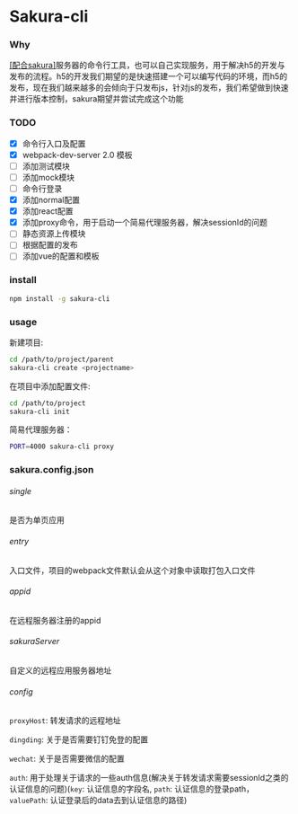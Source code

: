 # Sakura-cli

### Why

[[配合sakura]](之后会有连接)服务器的命令行工具，也可以自己实现服务，用于解决h5的开发与发布的流程。h5的开发我们期望的是快速搭建一个可以编写代码的环境，而h5的发布，现在我们越来越多的会倾向于只发布js，针对js的发布，我们希望做到快速并进行版本控制，sakura期望并尝试完成这个功能


### TODO

- [x] 命令行入口及配置
- [x] webpack-dev-server 2.0 模板
- [ ] 添加测试模块
- [ ] 添加mock模块
- [ ] 命令行登录
- [x] 添加normal配置
- [x] 添加react配置
- [x] 添加proxy命令，用于启动一个简易代理服务器，解决sessionId的问题
- [ ] 静态资源上传模块
- [ ] 根据配置的发布
- [ ] 添加vue的配置和模板

### install

```bash
npm install -g sakura-cli
```

### usage

新建项目:

```bash
cd /path/to/project/parent
sakura-cli create <projectname>
```

在项目中添加配置文件:

```bash
cd /path/to/project
sakura-cli init
```

简易代理服务器：

```bash
PORT=4000 sakura-cli proxy
```

### sakura.config.json

###### single

是否为单页应用

###### entry

入口文件，项目的webpack文件默认会从这个对象中读取打包入口文件

###### appid

在远程服务器注册的appid

###### sakuraServer

自定义的远程应用服务器地址

###### config

`proxyHost`: 转发请求的远程地址

`dingding`: 关于是否需要钉钉免登的配置

`wechat`: 关于是否需要微信的配置

`auth`: 用于处理关于请求的一些auth信息(解决关于转发请求需要sessionId之类的认证信息的问题)(`key`: 认证信息的字段名, `path`: 认证信息的登录path，`valuePath`: 认证登录后的data去到认证信息的路径)







